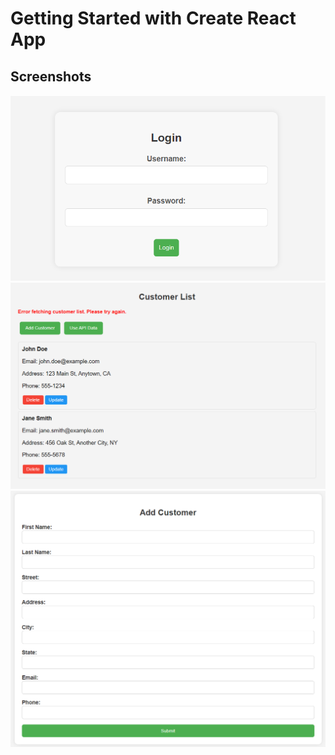 # Getting Started with Create React App

## Screenshots

![Screenshot 1](https://raw.githubusercontent.com/prakashpoojary/API_Integration/main/images/login.png)
![Screenshot 2](https://raw.githubusercontent.com/prakashpoojary/API_Integration/main/images/Customerslist.png)
![Screenshot 3](https://raw.githubusercontent.com/prakashpoojary/API_Integration/main/images/addcustomers.png)
 
